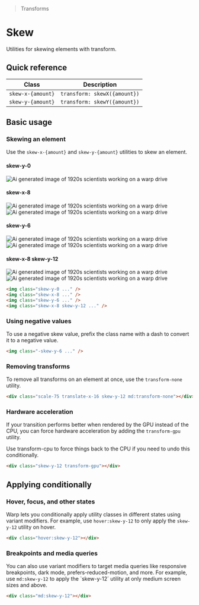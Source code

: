 > Transforms

# Skew

Utilities for skewing elements with transform.

## Quick reference

| Class             | Description                  |
|-------------------|------------------------------|
| `skew-x-{amount}` | `transform: skewX({amount})` |
| `skew-y-{amount}` | `transform: skewY({amount})` |

## Basic usage

### Skewing an element
Use the `skew-x-{amount}` and `skew-y-{amount}` utilities to skew an element.

<example-container>
  <div class="flex flex-wrap items-center justify-around gap-16 sm:gap-32">
    <div class="flex flex-col items-center shrink-0">
      <h4 class="ex-heading">skew-y-0</h4>
      <img class="w-96 h-96 object-cover rounded-8 ex-box p-0" src="/css/20s-scientists.jpg" alt="Ai generated image of 1920s scientists working on a warp drive">
    </div>
    <div class="flex flex-col items-center shrink-0">
      <h4 class="ex-heading">skew-x-8</h4>
      <div class="relative">
        <img class="absolute w-96 h-96 object-cover rounded-8 opacity-25" src="/css/20s-scientists.jpg" alt="Ai generated image of 1920s scientists working on a warp drive">
        <img class="relative w-96 h-96 object-cover ex-box p-0 skew-x-8" src="/css/20s-scientists.jpg" alt="Ai generated image of 1920s scientists working on a warp drive">
      </div>
    </div>
    <div class="flex flex-col items-center shrink-0">
      <h4 class="ex-heading">skew-y-6</h4>
      <div class="relative">
        <img class="absolute w-96 h-96 object-cover rounded-8 opacity-25" src="/css/20s-scientists.jpg" alt="Ai generated image of 1920s scientists working on a warp drive">
        <img class="relative skew-y-6 w-96 h-96 object-cover rounded-8 ex-box p-0" src="/css/20s-scientists.jpg" alt="Ai generated image of 1920s scientists working on a warp drive">
      </div>
    </div>
    <div class="flex flex-col items-center shrink-0">
      <h4 class="ex-heading">skew-x-8 skew-y-12</h4>
      <div class="relative">
        <img class="absolute w-96 h-96 object-cover rounded-8 opacity-25" src="/css/20s-scientists.jpg" alt="Ai generated image of 1920s scientists working on a warp drive">
        <img class="relative skew-x-8 skew-y-12 w-96 h-96 object-cover rounded-8 pd-shadow-xl" src="/css/20s-scientists.jpg" alt="Ai generated image of 1920s scientists working on a warp drive">
      </div>
    </div>
  </div>
</example-container>

```html
<img class="skew-y-0 ..." />
<img class="skew-x-8 ..." />
<img class="skew-y-6 ..." />
<img class="skew-x-8 skew-y-12 ..." />
```

### Using negative values
To use a negative skew value, prefix the class name with a dash to convert it to a negative value.

```html
<img class="-skew-y-6 ..." />
```

### Removing transforms
To remove all transforms on an element at once, use the `transform-none` utility.

```html
<div class="scale-75 translate-x-16 skew-y-12 md:transform-none"></div>
```

### Hardware acceleration
If your transition performs better when rendered by the GPU instead of the CPU, you can force hardware acceleration by adding the `transform-gpu` utility.

Use transform-cpu to force things back to the CPU if you need to undo this conditionally.

```html
<div class="skew-y-12 transform-gpu"></div>
```

## Applying conditionally

### Hover, focus, and other states
Warp lets you conditionally apply utility classes in different states using variant modifiers.
For example, use `hover:skew-y-12` to only apply the `skew-y-12` utility on hover.

```html
<div class="hover:skew-y-12"></div>
```

### Breakpoints and media queries
You can also use variant modifiers to target media queries like responsive breakpoints, dark mode, prefers-reduced-motion, and more.
For example, use `md:skew-y-12` to apply the `skew-y-12´ utility at only medium screen sizes and above.

```html
<div class="md:skew-y-12"></div>
```
